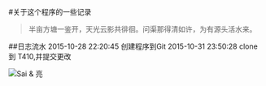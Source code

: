 #关于这个程序的一些记录

> 半亩方塘一鉴开，天光云影共徘徊。问渠那得清如许，为有源头活水来。

##日志流水
2015-10-28 22:20:45  创建程序到Git
2015-10-31 23:50:28  clone 到 T410,并提交更改

![Sai & 亮](http://imgsrc.baidu.com/forum/pic/item/a686c9177f3e67092416a0553bc79f3df8dc5502.jpg)
